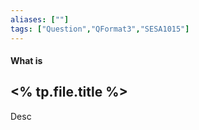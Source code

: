 ```yaml
---
aliases: [""]
tags: ["Question","QFormat3","SESA1015"]
---
```


#### What is
## <% tp.file.title %>
Desc